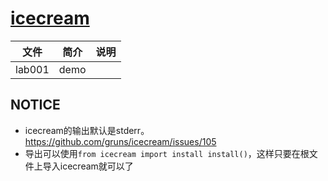 # [icecream](https://github.com/gruns/icecream)

|文件|简介|说明|
|---|---|---|
|lab001|demo | |

## NOTICE
- icecream的输出默认是stderr。https://github.com/gruns/icecream/issues/105
- 导出可以使用```from icecream import install
    install()```，这样只要在根文件上导入icecream就可以了